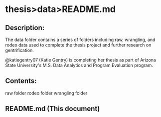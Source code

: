 # thesis>data>README.md

## Description:

The data folder contains a series of folders including raw, wrangling, and rodeo data used to complete the thesis project and further research on gentrification. 

@katiegentry07 (Katie Gentry) is completing her thesis as part of Arizona State University's M.S. Data Analytics and Program Evaluation program.

## Contents:

raw folder
rodeo folder
wrangling folder

## README.md (This document)